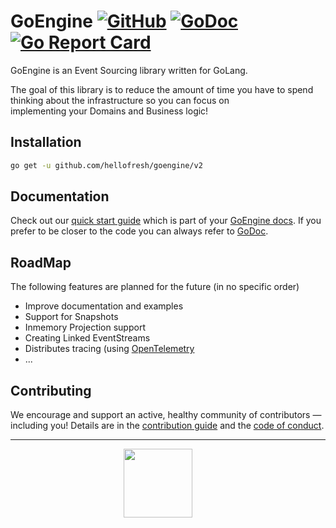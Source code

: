 # GoEngine [![GitHub][license-img]][license] [![GoDoc][doc-img]][doc] [![Go Report Card][go-report-img]][go-report]

GoEngine is an Event Sourcing library written for GoLang.

The goal of this library is to reduce the amount of time you have to spend thinking about the infrastructure so you can focus on  
implementing your Domains and Business logic!

## Installation

```BASH
go get -u github.com/hellofresh/goengine/v2
```

## Documentation

Check out our [quick start guide][goengine-book-quick-start] which is part of your [GoEngine docs][goengine-book].
If you prefer to be closer to the code you can always refer to [GoDoc][doc].

## RoadMap

The following features are planned for the future (in no specific order)

* Improve documentation and examples
* Support for Snapshots
* Inmemory Projection support
* Creating Linked EventStreams
* Distributes tracing (using [OpenTelemetry](https://opentelemetry.io/)
* ...

## Contributing 

We encourage and support an active, healthy community of contributors — including you! 
Details are in the [contribution guide](CONTRIBUTING.md) and the [code of conduct](CODE_OF_CONDUCT.md). 

------------------
<p align="center">
    <a href="https://hellofresh.com" style="text-decoration:none; margin-right:2rem;">
    <img height="110" src="https://www.hellofresh.de/images/hellofresh/press/HelloFresh_Logo.png">
  </a>
</p>


[doc-img]: https://godoc.org/github.com/hellofresh?status.svg
[doc]: https://godoc.org/github.com/hellofresh/goengine/v2
[cov-img]: https://img.shields.io/codecov/c/github/hellofresh/goengine.svg
[license-img]: https://img.shields.io/github/license/hellofresh/goengine.svg?style=flat
[license]: LICENSE
[go-report-img]:https://goreportcard.com/badge/github.com/hellofresh/goengine
[go-report]: https://goreportcard.com/report/github.com/hellofresh/goengine
[goengine-book]: https://goengine.readthedocs.io/en/latest/
[goengine-book-quick-start]: https://goengine.readthedocs.io/en/latest/quick-start/
